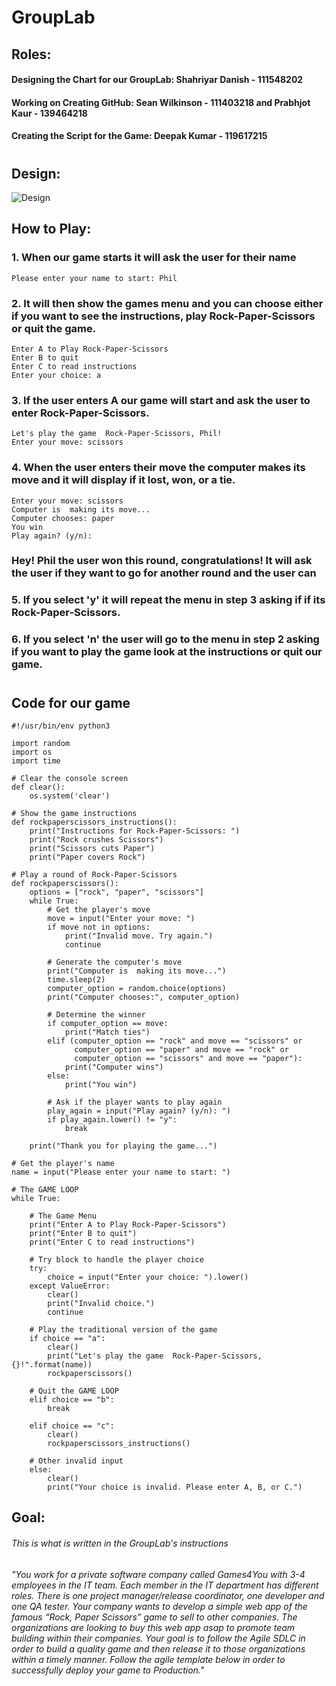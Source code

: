 # GroupLab

## Roles:
#### Designing the Chart for our GroupLab: Shahriyar Danish - 111548202

#### Working on Creating GitHub: Sean Wilkinson - 111403218 and Prabhjot Kaur - 139464218

#### Creating the Script for the Game: Deepak Kumar - 119617215
#

## Design:

![Design](https://user-images.githubusercontent.com/125521961/227807040-361885f7-bea3-4d58-97af-ebaa8dbb3d99.png)

## How to Play:

### 1. When our game starts it will ask the user for their name

```
Please enter your name to start: Phil
```
### 2. It will then show the games menu and you can choose either if you want to see the instructions, play Rock-Paper-Scissors or quit the game.

```
Enter A to Play Rock-Paper-Scissors
Enter B to quit
Enter C to read instructions
Enter your choice: a
```

### 3. If the user enters A our game will start and ask the user to enter Rock-Paper-Scissors.

```
Let's play the game  Rock-Paper-Scissors, Phil!
Enter your move: scissors
```

### 4. When the user enters their move the computer makes its move and it will display if it lost, won, or a tie.

```
Enter your move: scissors
Computer is  making its move...
Computer chooses: paper
You win
Play again? (y/n):
```
### Hey! Phil the user won this round, congratulations! It will ask the user if they want to go for another round and the user can 

### 5. If you select 'y' it will repeat the menu in step 3 asking if if its Rock-Paper-Scissors.

### 6. If you select 'n' the user will go to the menu in step 2 asking if you want to play the game look at the instructions or quit our game.

#

## Code for our game


```
#!/usr/bin/env python3

import random
import os
import time

# Clear the console screen
def clear():
    os.system('clear')

# Show the game instructions
def rockpaperscissors_instructions():
    print("Instructions for Rock-Paper-Scissors: ")
    print("Rock crushes Scissors")
    print("Scissors cuts Paper")
    print("Paper covers Rock")

# Play a round of Rock-Paper-Scissors
def rockpaperscissors():
    options = ["rock", "paper", "scissors"]
    while True:
        # Get the player's move
        move = input("Enter your move: ")
        if move not in options:
            print("Invalid move. Try again.")
            continue

        # Generate the computer's move
        print("Computer is  making its move...")
        time.sleep(2)
        computer_option = random.choice(options)
        print("Computer chooses:", computer_option)

        # Determine the winner
        if computer_option == move:
            print("Match ties")
        elif (computer_option == "rock" and move == "scissors" or
              computer_option == "paper" and move == "rock" or
              computer_option == "scissors" and move == "paper"):
            print("Computer wins")
        else:
            print("You win")

        # Ask if the player wants to play again
        play_again = input("Play again? (y/n): ")
        if play_again.lower() != "y":
            break

    print("Thank you for playing the game...")

# Get the player's name
name = input("Please enter your name to start: ")

# The GAME LOOP
while True:

    # The Game Menu
    print("Enter A to Play Rock-Paper-Scissors")
    print("Enter B to quit")
    print("Enter C to read instructions")

    # Try block to handle the player choice 
    try:
        choice = input("Enter your choice: ").lower()
    except ValueError:
        clear()
        print("Invalid choice.")
        continue

    # Play the traditional version of the game
    if choice == "a":
        clear()
        print("Let's play the game  Rock-Paper-Scissors, {}!".format(name))
        rockpaperscissors()

    # Quit the GAME LOOP 	
    elif choice == "b":
        break

    elif choice == "c":
        clear()
        rockpaperscissors_instructions()

    # Other invalid input
    else:
        clear()
        print("Your choice is invalid. Please enter A, B, or C.")

```




## Goal:

###### This is what is written in the GroupLab's instructions

###### "You work for a private software company called Games4You with 3-4 employees in the IT team. Each member in the IT department has different roles. There is one project manager/release coordinator, one developer and one QA tester. Your company wants to develop a simple web app of the famous “Rock, Paper Scissors” game to sell to other companies. The organizations are looking to buy this web app asap to promote team building within their companies. Your goal is to follow the Agile SDLC in order to build a quality game and then release it to those organizations within a timely manner. Follow the agile template below in order to successfully deploy your game to Production."
